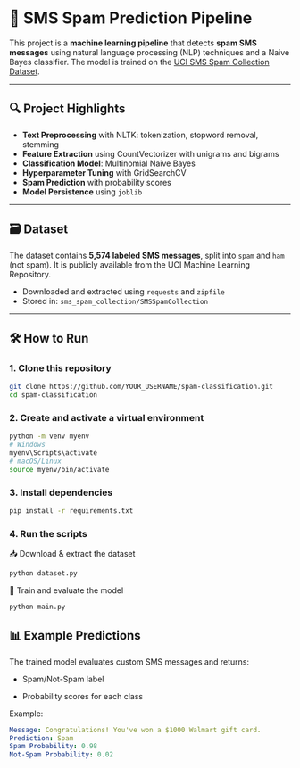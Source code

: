 # 📩 SMS Spam Prediction Pipeline

This project is a **machine learning pipeline** that detects **spam SMS messages** using natural language processing (NLP) techniques and a Naive Bayes classifier. The model is trained on the [UCI SMS Spam Collection Dataset](https://archive.ics.uci.edu/dataset/228/sms+spam+collection).

---

## 🔍 Project Highlights

- **Text Preprocessing** with NLTK: tokenization, stopword removal, stemming
- **Feature Extraction** using CountVectorizer with unigrams and bigrams
- **Classification Model**: Multinomial Naive Bayes
- **Hyperparameter Tuning** with GridSearchCV
- **Spam Prediction** with probability scores
- **Model Persistence** using `joblib`

---

## 🗃️ Dataset

The dataset contains **5,574 labeled SMS messages**, split into `spam` and `ham` (not spam). It is publicly available from the UCI Machine Learning Repository.

- Downloaded and extracted using `requests` and `zipfile`
- Stored in: `sms_spam_collection/SMSSpamCollection`

---

## 🛠️ How to Run

### 1. Clone this repository
```bash
git clone https://github.com/YOUR_USERNAME/spam-classification.git
cd spam-classification
```

### 2. Create and activate a virtual environment
```bash
python -m venv myenv
# Windows
myenv\Scripts\activate
# macOS/Linux
source myenv/bin/activate
```

### 3. Install dependencies
```bash
pip install -r requirements.txt
```

### 4. Run the scripts
    
📥 Download & extract the dataset
```bash
python dataset.py
```

🤖 Train and evaluate the model
```bash
python main.py
```

## 📊 Example Predictions

The trained model evaluates custom SMS messages and returns:

- Spam/Not-Spam label

- Probability scores for each class

Example:
```yaml
Message: Congratulations! You've won a $1000 Walmart gift card.
Prediction: Spam
Spam Probability: 0.98
Not-Spam Probability: 0.02
```

